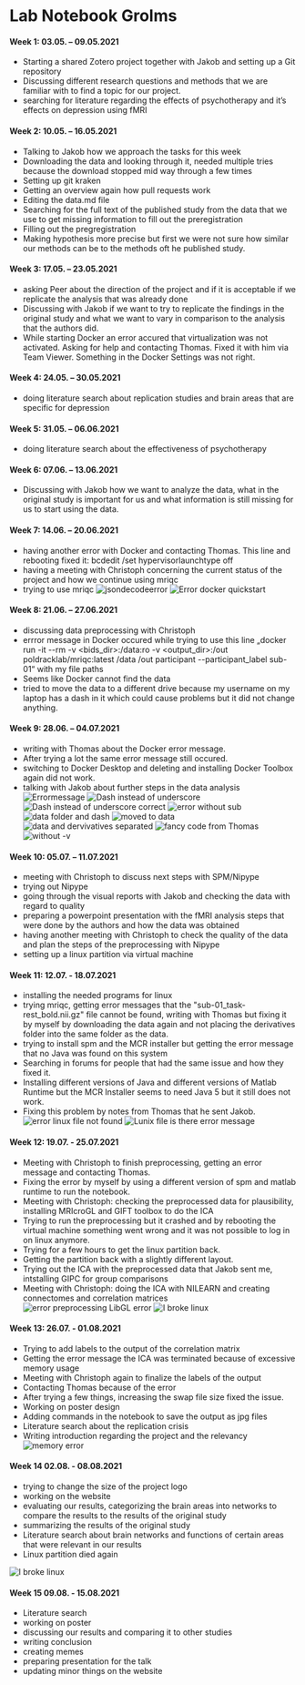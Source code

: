 # Lab Notebook Grolms
#### Week 1: 03.05. – 09.05.2021
- Starting a shared Zotero project together with Jakob and setting up a Git repository
- Discussing different research questions and methods that we are familiar with to find a topic for our project.
- searching for literature regarding the effects of psychotherapy and it’s effects on depression using fMRI

#### Week 2: 10.05. – 16.05.2021
-	Talking to Jakob how we approach the tasks for this week
-	Downloading the data and looking through it, needed multiple tries because the download stopped mid way through a few times
-	Setting up git kraken
-	Getting an overview again how pull requests work
-	Editing the data.md file
-	Searching for the full text of the published study from the data that we use to get missing information to fill out the preregistration
-	Filling out the pregregistration
-	Making hypothesis more precise but first we were not sure how similar our methods can be to the methods oft he published study.

#### Week 3: 17.05. – 23.05.2021
- asking Peer about the direction of the project and if it is acceptable if we replicate the analysis that was already done
- Discussing with Jakob if we want to try to replicate the findings in the original study and what we want to vary in comparison to the analysis that the authors did.
- While starting Docker an error accured that virtualization was not activated. Asking for help and contacting Thomas. Fixed it with him via Team Viewer. Something in the Docker Settings was not right.

#### Week 4: 24.05. – 30.05.2021
- doing literature search about replication studies and brain areas that are specific for depression

#### Week 5: 31.05. – 06.06.2021
- doing literature search about the effectiveness of psychotherapy

#### Week 6: 07.06. – 13.06.2021 
- Discussing with Jakob how we want to analyze the data, what in the original study is important for us and what information is still missing for us to start using the data.

#### Week 7: 14.06. – 20.06.2021
- having another error with Docker and contacting Thomas. This line and rebooting fixed it: bcdedit /set hypervisorlaunchtype off
- having a meeting with Christoph concerning the current status of the project and how we continue using mriqc
- trying to use mriqc
![jsondecodeerror](https://user-images.githubusercontent.com/83179199/129088201-c3a71c22-d2cb-4634-9a6b-51508c859423.PNG)
![Error docker quickstart](https://user-images.githubusercontent.com/83179199/129089823-713402e1-3c49-4cf2-930a-bb4a4b015201.PNG)

#### Week 8: 21.06. – 27.06.2021
- discussing data preprocessing with Christoph
- errror message in Docker occured while trying to use this line „docker run -it --rm -v <bids_dir>:/data:ro -v <output_dir>:/out poldracklab/mriqc:latest /data /out participant --participant_label sub-01“ with my file paths
- Seems like Docker cannot find the data
- tried to move the data to a different drive because my username on my laptop has a dash in it which could cause problems but it did not change anything.

#### Week 9: 28.06. – 04.07.2021
- writing with Thomas about the Docker error message.
- After trying a lot the same error message still occured.
- switching to Docker Desktop and deleting and installing Docker Toolbox again did not work.
- talking with Jakob about further steps in the data analysis
![Errormessage](https://user-images.githubusercontent.com/83179199/129087189-d9cc43ae-3421-49d2-870a-5f81d5d2dd48.PNG)
![Dash instead of underscore](https://user-images.githubusercontent.com/83179199/129087526-f0ee3f4c-6014-49bb-9bc7-ea5a9ac49d27.PNG)
![Dash instead of underscore correct](https://user-images.githubusercontent.com/83179199/129087535-d9357aa2-29f5-4252-9972-b3bf580b70d8.PNG)
![error without sub](https://user-images.githubusercontent.com/83179199/129087567-96fd0525-53d8-41d9-8995-c5f0ba03d933.PNG)
![data folder and dash](https://user-images.githubusercontent.com/83179199/129087859-921709f4-6fd0-4210-90f3-e4d8536956e6.PNG)
![moved to data](https://user-images.githubusercontent.com/83179199/129088543-5470f1f0-de78-4d6d-a441-d826b4c35780.PNG)
![data and dervivatives separated](https://user-images.githubusercontent.com/83179199/129087870-941769f3-9ea9-4dc5-8258-1da637bc86d9.PNG)
![fancy code from Thomas](https://user-images.githubusercontent.com/83179199/129087887-fd353fc2-9669-4241-9f41-9dca87c37510.PNG)
![without -v](https://user-images.githubusercontent.com/83179199/129088329-9401a453-668d-4828-84a3-fde51140cd86.PNG)

#### Week 10: 05.07. – 11.07.2021
- meeting with Christoph to discuss next steps with SPM/Nipype
- trying out Nipype
- going through the visual reports with Jakob and checking the data with regard to quality
- preparing a powerpoint presentation with the fMRI analysis steps that were done by the authors and how the data was obtained
- having another meeting with Christoph to check the quality of the data and plan the steps of the preprocessing with Nipype
- setting up a linux partition via virtual machine

#### Week 11: 12.07. - 18.07.2021
- installing the needed programs for linux
- trying mriqc, getting error messages that the "sub-01_task-rest_bold.nii.gz" file cannot be found, writing with Thomas but fixing it by myself by downloading the data again and not placing the derivatives folder into the same folder as the data.
-  trying to install spm and the MCR installer but getting the error message that no Java was found on this system
-  Searching in forums for people that had the same issue and how they fixed it.
-  Installing different versions of Java and different versions of Matlab Runtime but the MCR Installer seems to need Java 5 but it still does not work.
-  Fixing this problem by notes from Thomas that he sent Jakob.
![error linux file not found](https://user-images.githubusercontent.com/83179199/129088024-c8b563a2-cb32-4588-b2b7-ae941fe17464.PNG)
![Lunix file is there error message](https://user-images.githubusercontent.com/83179199/129088117-dd814910-a792-4763-b5cd-d64ff91d787d.PNG)


#### Week 12: 19.07. - 25.07.2021
- Meeting with Christoph to finish preprocessing, getting an error message and contacting Thomas.
- Fixing the error by myself by using a different version of spm and matlab runtime to run the notebook.
- Meeting with Christoph: checking the preprocessed data for plausibility, installing MRIcroGL and GIFT toolbox to do the ICA
- Trying to run the preprocessing but it crashed and by rebooting the virtual machine something went wrong and it was not possible to log in on linux anymore.
- Trying for a few hours to get the linux partition back.
- Getting the partition back with a slightly different layout.
- Trying out the ICA with the preprocessed data that Jakob sent me, intstalling GIPC for group comparisons
- Meeting with Christoph: doing the ICA with NILEARN and creating connectomes and correlation matrices
![error preprocessing LibGL error](https://user-images.githubusercontent.com/83179199/129087716-89816b0c-3fae-434b-978e-606d5376b77a.PNG)
![I broke linux](https://user-images.githubusercontent.com/83179199/129088765-e3151713-1e0f-4a5a-8b85-58d00661d09c.PNG)


#### Week 13: 26.07. - 01.08.2021
- Trying to add labels to the output of the correlation matrix
- Getting the error message the ICA was terminated because of excessive memory usage
- Meeting with Christoph again to finalize the labels of the output
- Contacting Thomas because of the error
- After trying a few things, increasing the swap file size fixed the issue.
- Working on poster design
- Adding commands in the notebook to save the output as jpg files
- Literature search about the replication crisis
- Writing introduction regarding the project and the relevancy
![memory error](https://user-images.githubusercontent.com/83179199/129088425-a481fa30-96d2-4d05-861d-375cc1da95e3.PNG)

#### Week 14 02.08. - 08.08.2021
- trying to change the size of the project logo
- working on the website
- evaluating our results, categorizing the brain areas into networks to compare the results to the results of the original study
- summarizing the results of the original study
- Literature search about brain networks and functions of certain areas that were relevant in our results
- Linux partition died again

![I broke linux](https://user-images.githubusercontent.com/83179199/129088845-476441fe-a21a-4c60-b639-d57d1184258f.PNG)


#### Week 15 09.08. - 15.08.2021
- Literature search
- working on poster
- discussing our results and comparing it to other studies
- writing conclusion
- creating memes
- preparing presentation for the talk
- updating minor things on the website
